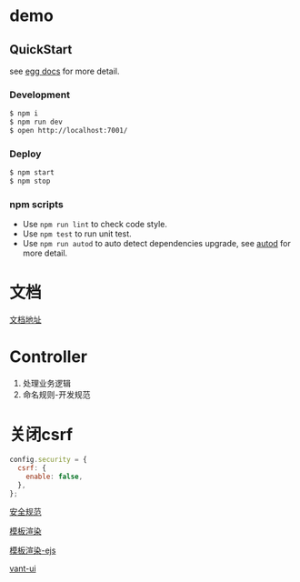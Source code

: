 # demo



## QuickStart

<!-- add docs here for user -->

see [egg docs][egg] for more detail.

### Development

```bash
$ npm i
$ npm run dev
$ open http://localhost:7001/
```

### Deploy

```bash
$ npm start
$ npm stop
```

### npm scripts

- Use `npm run lint` to check code style.
- Use `npm test` to run unit test.
- Use `npm run autod` to auto detect dependencies upgrade, see [autod](https://www.npmjs.com/package/autod) for more detail.


[egg]: https://eggjs.org

# 文档
[文档地址](https://eggjs.org/zh-cn/intro/quickstart.html)

# Controller
1. 处理业务逻辑
2. 命名规则-开发规范

# 关闭csrf
```js
config.security = {
  csrf: {
    enable: false,
  },
};
```

[安全规范](https://eggjs.org/zh-cn/core/security.html#%E5%AE%89%E5%85%A8%E5%A8%81%E8%83%81csrf%E7%9A%84%E9%98%B2%E8%8C%83)

[模板渲染](https://eggjs.org/zh-cn/core/view.html#mobileAside)

[模板渲染-ejs](https://github.com/eggjs/egg-view-ejs)

[vant-ui](https://youzan.github.io/vant/#/zh-CN/intro)

